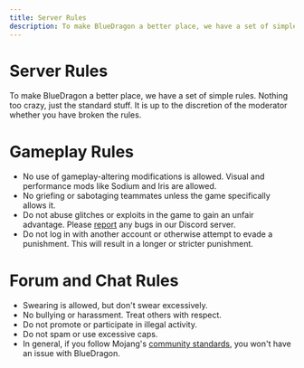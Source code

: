 ```yaml
---
title: Server Rules
description: To make BlueDragon a better place, we have a set of simple rules.
---
```


# Server Rules

To make BlueDragon a better place, we have a set of simple rules. Nothing too crazy, just the standard stuff. It is up to the discretion of the moderator whether you have broken the rules.

# Gameplay Rules

- No use of gameplay-altering modifications is allowed. Visual and performance mods like Sodium and Iris are allowed.
- No griefing or sabotaging teammates unless the game specifically allows it.
- Do not abuse glitches or exploits in the game to gain an unfair advantage. Please [report](https://discord.gg/3gvSPdW) any bugs in our Discord server.
- Do not log in with another account or otherwise attempt to evade a punishment. This will result in a longer or stricter punishment.

# Forum and Chat Rules

- Swearing is allowed, but don't swear excessively.
- No bullying or harassment. Treat others with respect.
- Do not promote or participate in illegal activity.
- Do not spam or use excessive caps.
- In general, if you follow Mojang's [community standards](https://www.minecraft.net/en-us/community-standards), you won't have an issue with BlueDragon.
